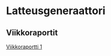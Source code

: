 # Latteusgeneraattori

## Viikkoraportit

[Viikkoraportti 1](https://github.com/emigination/latteusgeneraattori/blob/main/viikkoraportit/viikkoraportti1.md)